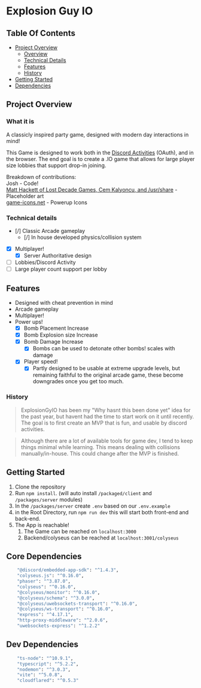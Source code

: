 # Explosion Guy IO

## Table Of Contents

- [Project Overview](#project-overview)
  - [Overview](#what-it-is)
  - [Technical Details](#technical-details)
  - [Features](#features)
  - [History](#history)
  <!-- - [Gifs/Pictures](#gifspictures) -->
- [Getting Started](#getting-started)
- [Dependencies](#dependencies)

## Project Overview

### What it is

A classicly inspired party game, designed with modern day interactions in mind!

This Game is designed to work both in the [Discord Activities](https://discord.com/developers/docs/activities/overview) (OAuth), and in the browser. The end goal is to create a .IO game that allows for large player size lobbies that support drop-in joining.

Breakdown of contributions:\
Josh - Code!\
[Matt Hackett of Lost Decade Games, Cem Kalyoncu, and /usr/share](https://opengameart.org/content/bomb-party-the-complete-set) - Placeholder art\
[game-icons.net](https://game-icons.net/) - Powerup Icons

### Technical details

- [/] Classic Arcade gameplay
  - [/] In house developed physics/collision system
- [x] Multiplayer!
  - [x] Server Authoritative design
- [ ] Lobbies/Discord Activity
- [ ] Large player count support per lobby

## Features

- Designed with cheat prevention in mind
- Arcade gameplay
- Multiplayer!
- Power ups!
  - [x] Bomb Placement Increase
  - [x] Bomb Explosion size Increase
  - [x] Bomb Damage Increase
    - [x] Bombs can be used to detonate other bombs! scales with damage
  - [x] Player speed!
    - [x] Partly designed to be usable at extreme upgrade levels, but remaining faithful to the original arcade game, these become downgrades once you get too much.

### History

> ExplosionGyIO has been my "Why hasnt this been done yet" idea for the past year, but havent had the time to start work on it until recently. \
> The goal is to first create an MVP that is fun, and usable by discord activities.

> Although there are a lot of available tools for game dev, I tend to keep things minimal while learning. This means dealing with collisions manually/in-house. This could change after the MVP is finished.

<!-- ## Gifs/Pictures

---

### Example

> ![Example](/readme/webms/1-selecting_campaign.gif)

--- -->

## Getting Started

1. Clone the repository
2. Run `npm install`. (will auto install `/packaged/client` and `/packages/server` modules)
3. In the `/packages/server` create `.env` based on our `.env.example`
4. in the Root Directory, run `npm run dev` this will start both front-end and back-end.
5. The App is reachable!
   1. The Game can be reached on `localhost:3000`
   2. Backend/colyseus can be reached at `localhost:3001/colyseus`

## Core Dependencies

```sh
    "@discord/embedded-app-sdk": "^1.4.3",
    "colyseus.js": "^0.16.0",
    "phaser": "^3.87.0",
    "colyseus": "^0.16.0",
    "@colyseus/monitor": "^0.16.0",
    "@colyseus/schema": "^3.0.0",
    "@colyseus/uwebsockets-transport": "^0.16.0",
    "@colyseus/ws-transport": "^0.16.0",
    "express": "^4.17.1",
    "http-proxy-middleware": "^2.0.6",
    "uwebsockets-express": "^1.2.2"
```

## Dev Dependencies

```sh
    "ts-node": "^10.9.1",
    "typescript": "^5.2.2",
    "nodemon": "^3.0.3",
    "vite": "^5.0.8",
    "cloudflared": "^0.5.3"
```
